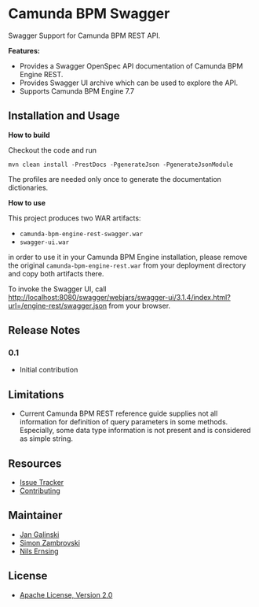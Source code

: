 # Camunda BPM Swagger

Swagger Support for Camunda BPM REST API. 


**Features:**

* Provides a Swagger OpenSpec API documentation of Camunda BPM Engine REST.
* Provides Swagger UI archive which can be used to explore the API.
* Supports Camunda BPM Engine 7.7


## Installation and Usage

**How to build**

Checkout the code and run 

    mvn clean install -PrestDocs -PgenerateJson -PgenerateJsonModule
    
The profiles are needed only once to generate the documentation dictionaries.

**How to use**

This project produces two WAR artifacts:
 - `camunda-bpm-engine-rest-swagger.war`
 - `swagger-ui.war`
 
in order to use it in your Camunda BPM Engine installation, please remove the original `camunda-bpm-engine-rest.war` 
from your deployment directory and copy both artifacts there.

To invoke the Swagger UI, call [http://localhost:8080/swagger/webjars/swagger-ui/3.1.4/index.html?url=/engine-rest/swagger.json](http://localhost:8080/swagger/webjars/swagger-ui/3.1.4/index.html?url=/engine-rest/swagger.json) 
from your browser.


## Release Notes

### 0.1

* Initial contribution

## Limitations

* Current Camunda BPM REST reference guide supplies not all information for definition of query parameters in some methods. 
Especially, some data type information is not present and is considered as simple string.

## Resources

* [Issue Tracker](https://github.com/holisticon/camunda-bpm-swagger/issues)
* [Contributing](./CONTRIBUTING) 


## Maintainer

* [Jan Galinski](https://github.com/jangalinski)
* [Simon Zambrovski](https://github.com/zambrovski)
* [Nils Ernsing](https://github.com/nernsting)


## License

* [Apache License, Version 2.0](./LICENSE)

